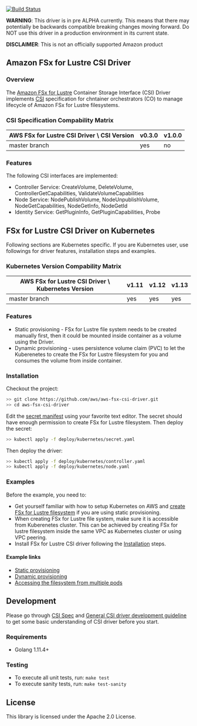 [![Build Status](https://travis-ci.org/aws/csi-driver-amazon-fsx.svg?branch=master)](https://travis-ci.org/aws/csi-driver-amazon-fsx)

**WARNING**: This driver is in pre ALPHA currently. This means that there may potentially be backwards compatible breaking changes moving forward. Do NOT use this driver in a production environment in its current state.

**DISCLAIMER**: This is not an officially supported Amazon product

## Amazon FSx for Lustre CSI Driver
### Overview

The [Amazon FSx for Lustre](https://aws.amazon.com/fsx/lustre/) Container Storage Interface (CSI) Driver implements [CSI](https://github.com/container-storage-interface/spec/blob/master/spec.md) specification for chntainer orchestrators (CO) to manage lifecycle of Amazon FSx for Lustre filesystems.

### CSI Specification Compability Matrix
| AWS FSx for Lustre CSI Driver \ CSI Version       | v0.3.0| v1.0.0 |
|---------------------------------------------------|-------|--------|
| master branch                                     | yes   | no     |

### Features
The following CSI interfaces are implemented:
* Controller Service: CreateVolume, DeleteVolume, ControllerGetCapabilities, ValidateVolumeCapabilities
* Node Service: NodePublishVolume, NodeUnpublishVolume, NodeGetCapabilities, NodeGetInfo, NodeGetId
* Identity Service: GetPluginInfo, GetPluginCapabilities, Probe

## FSx for Lustre CSI Driver on Kubernetes
Following sections are Kubernetes specific. If you are Kubernetes user, use followings for driver features, installation steps and examples.

### Kubernetes Version Compability Matrix
| AWS FSx for Lustre CSI Driver \ Kubernetes Version| v1.11 | v1.12 | v1.13 |
|---------------------------------------------------|-------|-------|-------|
| master branch                                     | yes   | yes   | yes   |

### Features
* Static provisioning - FSx for Lustre file system needs to be created manually first, then it could be mounted inside container as a volume using the Driver.
* Dynamic provisioning - uses persistence volume claim (PVC) to let the Kuberenetes to create the FSx for Lustre filesystem for you and consumes the volume from inside container.

### Installation
Checkout the project:
```sh
>> git clone https://github.com/aws/aws-fsx-csi-driver.git
>> cd aws-fsx-csi-driver
```

Edit the [secret manifest](../deploy/kubernetes/secret.yaml) using your favorite text editor. The secret should have enough permission to create FSx for Lustre filesystem. Then deploy the secret:

```sh
>> kubectl apply -f deploy/kubernetes/secret.yaml
```

Then deploy the driver:

```sh
>> kubectl apply -f deploy/kubernetes/controller.yaml
>> kubectl apply -f deploy/kubernetes/node.yaml
```

### Examples
Before the example, you need to:
* Get yourself familiar with how to setup Kubernetes on AWS and [create FSx for Lustre filesystem](https://docs.aws.amazon.com/fsx/latest/LustreGuide/getting-started.html#getting-started-step1) if you are using static provisioning.
* When creating FSx for Lustre file system, make sure it is accessible from Kuberenetes cluster. This can be achieved by creating FSx for lustre filesystem inside the same VPC as Kubernetes cluster or using VPC peering.
* Install FSx for Lustre CSI driver following the [Installation](README.md#Installation) steps.

#### Example links
* [Static provisioning](../examples/kubernetes/static_provisioning/README.md)
* [Dynamic provisioning](../examples/kubernetes/dynamic_provisioning/README.md)
* [Accessing the filesystem from multiple pods](../examples/kubernetes/multiple_pods/README.md)

## Development
Please go through [CSI Spec](https://github.com/container-storage-interface/spec/blob/master/spec.md) and [General CSI driver development guideline](https://kubernetes-csi.github.io/docs/Development.html) to get some basic understanding of CSI driver before you start.

### Requirements
* Golang 1.11.4+

### Testing
* To execute all unit tests, run: `make test`
* To execute sanity tests, run: `make test-sanity`

## License
This library is licensed under the Apache 2.0 License. 

